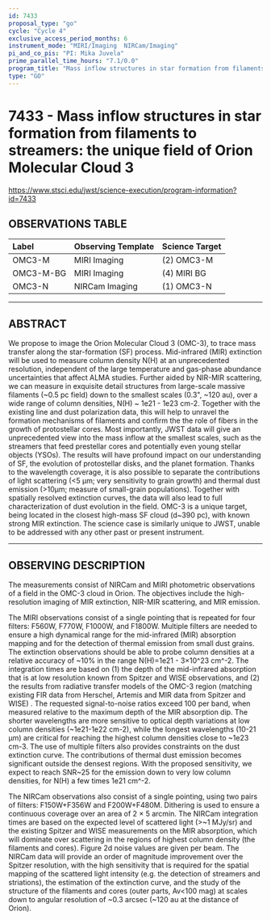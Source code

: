 ```yaml
---
id: 7433
proposal_type: "go"
cycle: "Cycle 4"
exclusive_access_period_months: 6
instrument_mode: "MIRI/Imaging  NIRCam/Imaging"
pi_and_co_pis: "PI: Mika Juvela"
prime_parallel_time_hours: "7.1/0.0"
program_title: "Mass inflow structures in star formation from filaments to streamers: the unique field of Orion Molecular Cloud 3"
type: "GO"
---
```

# 7433 - Mass inflow structures in star formation from filaments to streamers: the unique field of Orion Molecular Cloud 3
https://www.stsci.edu/jwst/science-execution/program-information?id=7433
## OBSERVATIONS TABLE
| Label      | Observing Template | Science Target |
| :--------- | :----------------- | :------------- |
| OMC3-M     | MIRI Imaging       | (2) OMC3-M     |
| OMC3-M-BG  | MIRI Imaging       | (4) MIRI BG    |
| OMC3-N     | NIRCam Imaging     | (1) OMC3-N     |

---

## ABSTRACT

We propose to image the Orion Molecular Cloud 3 (OMC-3), to trace mass transfer along the star-formation (SF) process. Mid-infrared (MIR) extinction will be used to measure column density N(H) at an unprecedented resolution, independent of the large temperature and gas-phase abundance uncertainties that affect ALMA studies. Further aided by NIR-MIR scattering, we can measure in exquisite detail structures from large-scale massive filaments (~0.5 pc field) down to the smallest scales (0.3", ~120 au), over a wide range of column densities, N(H) ~ 1e21 - 1e23 cm-2. Together with the existing line and dust polarization data, this will help to unravel the formation mechanisms of filaments and confirm the the role of fibers in the growth of protostellar cores. Most importantly, JWST data will give an unprecedented view into the mass inflow at the smallest scales, such as the streamers that feed prestellar cores and potentially even young stellar objects (YSOs). The results will have profound impact on our understanding of SF, the evolution of protostellar disks, and the planet formation. Thanks to the wavelength coverage, it is also possible to separate the contributions of light scattering (<5 µm; very sensitivity to grain growth) and thermal dust emission (>10µm; measure of small-grain populations). Together with spatially resolved extinction curves, the data will also lead to full characterization of dust evolution in the field. OMC-3 is a unique target, being located in the closest high-mass SF cloud (d~390 pc), with known strong MIR extinction. The science case is similarly unique to JWST, unable to be addressed with any other past or present instrument.

---

## OBSERVING DESCRIPTION

The measurements consist of NIRCam and MIRI photometric observations of a field in the OMC-3 cloud in Orion. The objectives include the high-resolution imaging of MIR extinction, NIR-MIR scattering, and MIR emission.

The MIRI observations consist of a single pointing that is repeated for four filters: F560W, F770W, F1000W, and F1800W. Multiple filters are needed to ensure a high dynamical range for the mid-infrared (MIR) absorption mapping and for the detection of thermal emission from small dust grains. The extinction observations should be able to probe column densities at a relative accuracy of ~10% in the range N(H)=1e21 - 3×10^23 cm^-2. The integration times are based on (1) the depth of the mid-infrared absorption that is at low resolution known from Spitzer and WISE observations, and (2) the results from radiative transfer models of the OMC-3 region (matching existing FIR data from Herschel, Artemis and MIR data from Spitzer and WISE) . The requested signal-to-noise ratios exceed 100 per band, when measured relative to the maximum depth of the MIR absorption dip. The shorter wavelengths are more sensitive to optical depth variations at low column densities (~1e21-1e22 cm-2), while the longest wavelengths (10-21 µm) are critical for reaching the highest column densities close to ~1e23 cm-3. The use of multiple filters also provides constraints on the dust extinction curve. The contributions of thermal dust emission becomes significant outside the densest regions. With the proposed sensitivity, we expect to reach SNR~25 for the emission down to very low column densities, for N(H) a few times 1e21 cm^-2.

The NIRCam observations also consist of a single pointing, using two pairs of filters: F150W+F356W and F200W+F480M. Dithering is used to ensure a continuous coverage over an area of 2 × 5 arcmin. The NIRCam integration times are based on the expected level of scattered light (>~1 MJy/sr) and the existing Spitzer and WISE measurements on the MIR absorption, which will dominate over scattering in the regions of highest column density (the filaments and cores). Figure 2d noise values are given per beam. The NIRCam data will provide an order of magnitude improvement over the Spitzer resolution, with the high sensitivity that is required for the spatial mapping of the scattered light intensity (e.g. the detection of streamers and striations), the estimation of the extinction curve, and the study of the structure of the filaments and cores (outer parts, Av<100 mag) at scales down to angular resolution of ~0.3 arcsec (~120 au at the distance of Orion).